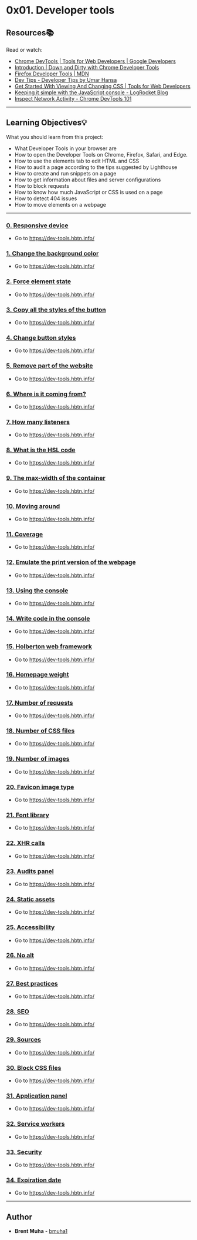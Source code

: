 # 0x01. Developer tools

## Resources:books:
Read or watch:
* [Chrome DevTools  |  Tools for Web Developers  |  Google Developers](https://intranet.hbtn.io/rltoken/82GJvQ5DlwfcYRNuHWOGFA)
* [Introduction | Down and Dirty with Chrome Developer Tools](https://intranet.hbtn.io/rltoken/vNCYSZZ_A7JZ6F3Nv91KxA)
* [Firefox Developer Tools | MDN](https://intranet.hbtn.io/rltoken/zZQbDVkJ3zeeaM-3zTf8Dw)
* [Dev Tips - Developer Tips by Umar Hansa](https://intranet.hbtn.io/rltoken/soaR8Gq7OL4w48rZe2bakQ)
* [Get Started With Viewing And Changing CSS  |  Tools for Web Developers](https://intranet.hbtn.io/rltoken/RA0zyadwvl6OmoVYMDp-3Q)
* [Keeping it simple with the JavaScript console - LogRocket Blog](https://intranet.hbtn.io/rltoken/ePHot6ZwOgXG6Cynq3E_-g)
* [Inspect Network Activity - Chrome DevTools 101](https://intranet.hbtn.io/rltoken/hv47k9yKKsyoG2AEL73Ajw)

---
## Learning Objectives:bulb:
What you should learn from this project:

* What Developer Tools in your browser are
* How to open the Developer Tools on Chrome, Firefox, Safari, and Edge.
* How to use the elements tab to edit HTML and CSS
* How to audit a page according to the tips suggested by Lighthouse
* How to create and run snippets on a page
* How to get information about files and server configurations
* How to block requests
* How to know how much JavaScript or CSS is used on a page
* How to detect 404 issues
* How to move elements on a webpage

---

### [0. Responsive device](./0-responsive_device.png)
* Go to https://dev-tools.hbtn.info/


### [1. Change the background color](./1-change_bg_color.png)
* Go to https://dev-tools.hbtn.info/


### [2. Force element state](./2-pathways_menu.png)
* Go to https://dev-tools.hbtn.info/


### [3. Copy all the styles of the button](./3-button_styles)
* Go to https://dev-tools.hbtn.info/


### [4. Change button styles](./4-new_buttons.png)
* Go to https://dev-tools.hbtn.info/


### [5. Remove part of the website](./5-deleted_elements.png)
* Go to https://dev-tools.hbtn.info/


### [6. Where is it coming from?](./6-declaration_file)
* Go to https://dev-tools.hbtn.info/


### [7. How many listeners](./7-number_of_listeners)
* Go to https://dev-tools.hbtn.info/


### [8. What is the HSL code](./8-hsl)
* Go to https://dev-tools.hbtn.info/


### [9. The max-width of the container](./9-max_width)
* Go to https://dev-tools.hbtn.info/


### [10. Moving around](./10-moved_around.png)
* Go to https://dev-tools.hbtn.info/


### [11. Coverage](./11-coverage)
* Go to https://dev-tools.hbtn.info/


### [12. Emulate the print version of the webpage](./12-print_version.png)
* Go to https://dev-tools.hbtn.info/


### [13. Using the console](./13-logo_dollar0)
* Go to https://dev-tools.hbtn.info/


### [14. Write code in the console](./14-doc_title)
* Go to https://dev-tools.hbtn.info/


### [15. Holberton web framework](./15-hbtn_framework)
* Go to https://dev-tools.hbtn.info/


### [16. Homepage weight](./16-weight.png)
* Go to https://dev-tools.hbtn.info/


### [17. Number of requests](./17-requests.png)
* Go to https://dev-tools.hbtn.info/


### [18. Number of CSS files](./18-css_loaded)
* Go to https://dev-tools.hbtn.info/


### [19. Number of images](./19-images_loaded)
* Go to https://dev-tools.hbtn.info/


### [20. Favicon image type](./20-favicon_type)
* Go to https://dev-tools.hbtn.info/


### [21. Font library](./21-hbtn_font_lib)
* Go to https://dev-tools.hbtn.info/


### [22. XHR calls](./22-xhr_calls)
* Go to https://dev-tools.hbtn.info/


### [23. Audits panel](./23-performance_audit.png)
* Go to https://dev-tools.hbtn.info/


### [24. Static assets](./24-static_assets_audit.png)
* Go to https://dev-tools.hbtn.info/


### [25. Accessibility](./25-contrast_issue)
* Go to https://dev-tools.hbtn.info/


### [26. No alt](./26-no_alt)
* Go to https://dev-tools.hbtn.info/


### [27. Best practices](./27-missing_attr)
* Go to https://dev-tools.hbtn.info/


### [28. SEO](./28-unclear_desc.png)
* Go to https://dev-tools.hbtn.info/


### [29. Sources](./29-how_many_colors.png)
* Go to https://dev-tools.hbtn.info/


### [30. Block CSS files](./30-no_css.png)
* Go to https://dev-tools.hbtn.info/


### [31. Application panel](./31-session_storage_key)
* Go to https://dev-tools.hbtn.info/


### [32. Service workers](./32-service_workers)
* Go to https://dev-tools.hbtn.info/


### [33. Security](./33-ssl_cert)
* Go to https://dev-tools.hbtn.info/


### [34. Expiration date](./34-ssl_expiration.png)
* Go to https://dev-tools.hbtn.info/

---

## Author
* **Brent Muha** - [bmuha1](github.com/bmuha1)